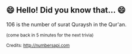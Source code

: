 ## :smile: Hello! Did you know that... :smile:
106 is the number of surat Quraysh in the Qur'an.

<sup>(come back in 5 minutes for the next trivia)</sup>


<sup>Credits: http://numbersapi.com</sup>
